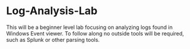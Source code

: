 # Log-Analysis-Lab
This will be a beginner level lab focusing on analyzing logs found in Windows Event viewer. To follow along no outside tools will be required, such as Splunk or other parsing tools.
